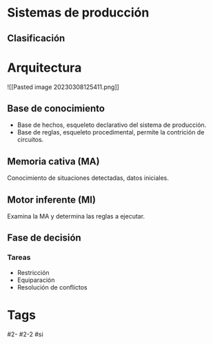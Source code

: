 # Sistemas de producción
## Clasificación
# Arquitectura

![[Pasted image 20230308125411.png]]

## Base de conocimiento
- Base de hechos, esqueleto declarativo del sistema de producción.
- Base de reglas, esqueleto procedimental, permite la contrición de circuitos.
## Memoria cativa (MA)
Conocimiento de situaciones detectadas, datos iniciales.
## Motor inferente (MI)
Examina la MA y determina las reglas a ejecutar.
## Fase de decisión
### Tareas
- Restricción
- Equiparación
- Resolución de conflictos
# Tags
#2- 
#2-2 
#si
